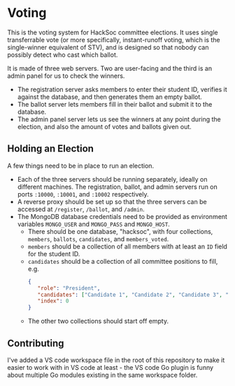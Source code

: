 # Voting

This is the voting system for HackSoc committee elections. It uses single transferrable vote (or more specifically, instant-runoff voting, which is the single-winner equivalent of STV), and is designed so that nobody can possibly detect who cast which ballot.

It is made of three web servers. Two are user-facing and the third is an admin panel for us to check the winners.

 - The registration server asks members to enter their student ID, verifies it against the database, and then generates them an empty ballot.
 - The ballot server lets members fill in their ballot and submit it to the database.
 - The admin panel server lets us see the winners at any point during the election, and also the amount of votes and ballots given out.

## Holding an Election

A few things need to be in place to run an election.

 - Each of the three servers should be running separately, ideally on different machines. The registration, ballot, and admin servers run on ports `:10000`, `:10001`, and `:10002` respectively.
 - A reverse proxy should be set up so that the three servers can be accessed at `/register`, `/ballot`, and `/admin`.
 - The MongoDB database credentials need to be provided as environment variables `MONGO_USER` and `MONGO_PASS` and `MONGO_HOST`.
   - There should be one database, "hacksoc", with four collections, `members`, `ballots`, `candidates`, and `members_voted`.
   - `members` should be a collection of all members with at least an `ID` field for the student ID.
   - `candidates` should be a collection of all committee positions to fill, e.g.
     ```json
     {
        "role": "President",
        "candidates": ["Candidate 1", "Candidate 2", "Candidate 3", "Re-open Nominations"],
        "index": 0
     }
     ```
    - The other two collections should start off empty.

## Contributing

I've added a VS code workspace file in the root of this repository to make it easier to work with in VS code at least - the VS code Go plugin is funny about multiple Go modules existing in the same workspace folder.
